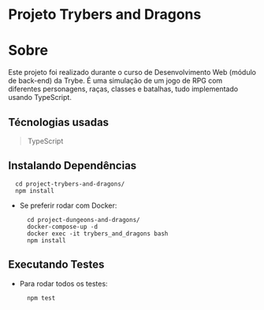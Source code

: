 # Projeto Trybers and Dragons

# Sobre
Este projeto foi realizado durante o curso de Desenvolvimento Web (módulo de back-end) da Trybe. É uma simulação de um jogo de RPG com diferentes personagens, raças, classes e batalhas, tudo implementado usando TypeScript.

## Técnologias usadas

> TypeScript

## Instalando Dependências

  ```
    cd project-trybers-and-dragons/ 
    npm install
   ```
* Se preferir rodar com Docker:

  ```
    cd project-dungeons-and-dragons/
    docker-compose-up -d
    docker exec -it trybers_and_dragons bash
    npm install
   ```
   
## Executando Testes

* Para rodar todos os testes:

  ```
    npm test
  ```
